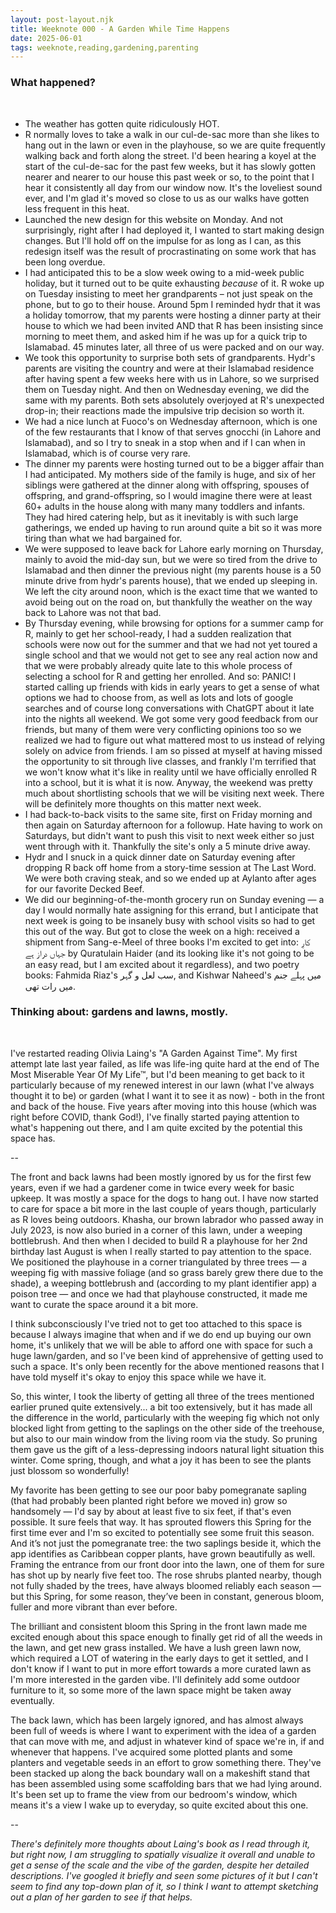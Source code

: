 ```yaml
---
layout: post-layout.njk
title: Weeknote 000 - A Garden While Time Happens
date: 2025-06-01
tags: weeknote,reading,gardening,parenting
---
```


### What happened?

<BR>

- The weather has gotten quite ridiculously HOT.
- R normally loves to take a walk in our cul-de-sac more than she likes to hang out in the lawn or even in the playhouse, so we are quite frequently walking back and forth along the street. I'd been hearing a koyel at the start of the cul-de-sac for the past few weeks, but it has slowly gotten nearer and nearer to our house this past week or so, to the point that I hear it consistently all day from our window now. It's the loveliest sound ever, and I'm glad it's moved so close to us as our walks have gotten less frequent in this heat.
- Launched the new design for this website on Monday. And not surprisingly, right after I had deployed it, I wanted to start making design changes. But I'll hold off on the impulse for as long as I can, as this redesign itself was the result of procrastinating on some work that has been long overdue.
- I had anticipated this to be a slow week owing to a mid-week public holiday, but it turned out to be quite exhausting *because* of it. R woke up on Tuesday insisting to meet her grandparents – not just speak on the phone, but to go to their house. Around 5pm I reminded hydr that it was a holiday tomorrow, that my parents were hosting a dinner party at their house to which we had been invited AND that R has been insisting since morning to meet them, and asked him if he was up for a quick trip to Islamabad. 45 minutes later, all three of us were packed and on our way.
- We took this opportunity to surprise both sets of grandparents. Hydr's parents are visiting the country and were at their Islamabad residence after having spent a few weeks here with us in Lahore, so we surprised them on Tuesday night. And then on Wednesday evening, we did the same with my parents. Both sets absolutely overjoyed at R's unexpected drop-in; their reactions made the impulsive trip decision so worth it.
- We had a nice lunch at Fuoco's on Wednesday afternoon, which is one of the few restaurants that I know of that serves gnocchi (in Lahore and Islamabad), and so I try to sneak in a stop when and if I can when in Islamabad, which is of course very rare.
- The dinner my parents were hosting turned out to be a bigger affair than I had anticipated. My mothers side of the family is huge, and six of her siblings were gathered at the dinner along with offspring, spouses of offspring, and grand-offspring, so I would imagine there were at least 60+ adults in the house along with many many toddlers and infants. They had hired catering help, but as it inevitably is with such large gatherings, we ended up having to run around quite a bit so it was more tiring than what we had bargained for.
- We were supposed to leave back for Lahore early morning on Thursday, mainly to avoid the mid-day sun, but we were so tired from the drive to Islamabad and then dinner the previous night (my parents house is a 50 minute drive from hydr's parents house), that we ended up sleeping in. We left the city around noon, which is the exact time that we wanted to avoid being out on the road on, but thankfully the weather on the way back to Lahore was not that bad.
- By Thursday evening, while browsing for options for a summer camp for R, mainly to get her school-ready, I had a sudden realization that schools were now out for the summer and that we had not yet toured a single school and that we would not get to see any real action now and that we were probably already quite late to this whole process of selecting a school for R and getting her enrolled. And so: PANIC! I started calling up friends with kids in early years to get a sense of what options we had to choose from, as well as lots and lots of google searches and of course long conversations with ChatGPT about it late into the nights all weekend. We got some very good feedback from our friends, but many of them were very conflicting opinions too so we realized we had to figure out what mattered most to us instead of relying solely on advice from friends. I am so pissed at myself at having missed the opportunity to sit through live classes, and frankly I'm terrified that we won't know what it's like in reality until we have officially enrolled R into a school, but it is what it is now. Anyway, the weekend was pretty much about shortlisting schools that we will be visiting next week. There will be definitely more thoughts on this matter next week.
- I had back-to-back visits to the same site, first on Friday morning and then again on Saturday afternoon for a followup. Hate having to work on Saturdays, but didn't want to push this visit to next week either so just went through with it. Thankfully the site's only a 5 minute drive away.
- Hydr and I snuck in a quick dinner date on Saturday evening after dropping R back off home from a story-time session at The Last Word. We were both craving steak, and so we ended up at Aylanto after ages for our favorite Decked Beef.
- We did our beginning-of-the-month grocery run on Sunday evening — a day I would normally hate assigning for this errand, but I anticipate that next week is going to be insanely busy with school visits so had to get this out of the way. But got to close the week on a high:  received a shipment from Sang-e-Meel of three books I'm excited to get into: کارِ جہاں دراز ہے by Quratulain Haider (and its looking like it's not going to be an easy read, but I am excited about it regardless), and two poetry books: Fahmida Riaz's سب لعل و گہر, and Kishwar Naheed's میں پہلے جنم میں رات تھی.


### Thinking about: gardens and lawns, mostly.
<br>


I've restarted reading Olivia Laing's "A Garden Against Time". My first attempt late last year failed, as life was life-ing quite hard at the end of The Most Miserable Year Of My Life™, but I'd been meaning to get back to it particularly because of my renewed interest in our lawn (what I've always thought it to be) or garden (what I want it to see it as now) - both in the front and back of the house. Five years after moving into this house (which was right before COVID, thank God!), I've finally started paying attention to what's happening out there, and I am quite excited by the potential this space has.

--

The front and back lawns had been mostly ignored by us for the first few years, even if we had a gardener come in twice every week for basic upkeep. It was mostly a space for the dogs to hang out. I have now started to care for space a bit more in the last couple of years though, particularly as R loves being outdoors. Khasha, our brown labrador who passed away in July 2023, is now also buried in a corner of this lawn, under a weeping bottlebrush. And then when I decided to build R a playhouse for her 2nd birthday last August is when I really started to pay attention to the space. We positioned the playhouse in a corner triangulated by three trees — a weeping fig with massive foliage (and so grass barely grew there due to the shade), a weeping bottlebrush and (according to my plant identifier app) a poison tree — and once we had that playhouse constructed, it made me want to curate the space around it a bit more.

I think subconsciously I've tried not to get too attached to this space is because I always imagine that when and if we do end up buying our own home, it's unlikely that we will be able to afford one with space for such a huge lawn/garden, and so I've been kind of apprehensive of getting used to such a space. It's only been recently for the above mentioned reasons that I have told myself it's okay to enjoy this space while we have it.

So, this winter, I took the liberty of getting all three of the trees mentioned earlier pruned quite extensively... a bit too extensively, but it has made all the difference in the world, particularly with the weeping fig which not only blocked light from getting to the saplings on the other side of the treehouse, but also to our main window from the living room via the study. So pruning them gave us the gift of a less-depressing indoors natural light situation this winter. Come spring, though, and what a joy it has been to see the plants just blossom so wonderfully!

My favorite has been getting to see our poor baby pomegranate sapling (that had probably been planted right before we moved in) grow so handsomely — I'd say by about at least five to six feet, if that's even possible. It sure feels that way. It has sprouted flowers this Spring for the first time ever and I'm so excited to potentially see some fruit this season. And it’s not just the pomegranate tree: the two saplings beside it, which the app identifies as Caribbean copper plants, have grown beautifully as well. Framing the entrance from our front door into the lawn, one of them for sure has shot up by nearly five feet too. The rose shrubs planted nearby, though not fully shaded by the trees, have always bloomed reliably each season — but this Spring, for some reason, they’ve been in constant, generous bloom, fuller and more vibrant than ever before.

The brilliant and consistent bloom this Spring in the front lawn made me excited enough about this space enough to finally get rid of all the weeds in the lawn, and get new grass installed. We have a lush green lawn now, which required a LOT of watering in the early days to get it settled, and I don't know if I want to put in more effort towards a more curated lawn as I'm more interested in the garden vibe. I'll definitely add some outdoor furniture to it, so some more of the lawn space might be taken away eventually.

The back lawn, which has been largely ignored, and has almost always been full of weeds is where I want to experiment with the idea of a garden that can move with me, and adjust in whatever kind of space we're in, if and whenever that happens. I've acquired some plotted plants and some planters and vegetable seeds in an effort to grow something there. They've been stacked up along the back boundary wall on a makeshift stand that has been assembled using some scaffolding bars that we had lying around. It's been set up to frame the view from our bedroom's window, which means it's a view I wake up to everyday, so quite excited about this one. 

--

*There's definitely more thoughts about Laing's book as I read through it, but right now, I am struggling to spatially visualize it overall and unable to get a sense of the scale and the vibe of the garden, despite her detailed descriptions. I've googled it briefly and seen some pictures of it but I can't seem to find any top-down plan of it, so I think I want to attempt sketching out a plan of her garden to see if that helps.*

